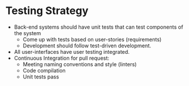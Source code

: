 # Testing Strategy
- Back-end systems should have unit tests that can test components of the system
  - Come up with tests based on user-stories (requirements)
  - Development should follow test-driven development.
- All user-interfaces have user testing integrated.
- Continuous Integration for pull request:
  - Meeting naming conventions and style (linters)
  - Code compilation
  - Unit tests pass
